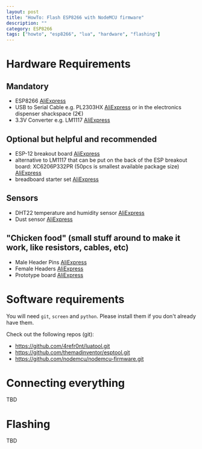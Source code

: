 ```yaml
---
layout: post
title: "HowTo: Flash ESP8266 with NodeMCU firmware"
description: ""
category: ESP8266 
tags: ["howto", "esp8266", "lua", "hardware", "flashing"]
---
```


# Hardware Requirements

## Mandatory
* ESP8266 [AliExpress](http://www.aliexpress.com/item/2015-New-Version-ESP-12E-ESP8266-ESP-12E-Wireless-Serial-WiFi-Module-Authenticity-Lua-RC-Toy/32361670651.html)
* USB to Serial Cable e.g. PL2303HX
  [AliExpress](http://www.aliexpress.com/item/1m-USB-To-RS232-TTL-UART-PL2303HX-Auto-Converter-USB-to-COM-Cable-Adapter-Module/2044773402.html) or in the electronics dispenser shackspace (2€)
* 3.3V Converter e.g. LM1117
  [AliExpress](http://www.aliexpress.com/item/Free-Shipping-10pcs-LM1117T-LM1117-Low-Dropout-Voltage-Regulator-3-3V/668796323.html)

## Optional but helpful and recommended
* ESP-12 breakout board
  [AliExpress](http://www.aliexpress.com/item/10pcs-ESP8266-serial-WIFI-module-adapter-plate-Applies-to-ESP-07-ESP-08-ESP-12/32277240271.html)
* alternative to LM1117 that can be put on the back of the ESP breakout board: XC6206P332PR (50pcs is smallest available
  package size)
[AliExpress](http://www.aliexpress.com/item/Free-Shipping-50PCS-XC6206P332PR-XC6206P-3-3V-SOT89/32345664503.html)
* breadboard starter set [AliExpress](http://www.aliexpress.com/item/MB102-Power-Supply-Module-3-3V-5V-MB102-Breadboard-830-Point-Jumper-cables/32259571737.html)

## Sensors
* DHT22 temperature and humidity sensor
  [AliExpress](http://www.aliexpress.com/item/1pcs-DHT22-digital-temperature-and-humidity-sensor-Temperature-and-humidity-module-AM2302-replace-SHT11-SHT15/1956275791.html)
* Dust sensor
  [AliExpress](http://www.aliexpress.com/item/SHINYEI-dust-sensor-PPD42NS-PPD4NS-PPD42NJ-dust-sensor-with-cable/32305336628.html)

## "Chicken food" (small stuff around to make it work, like resistors, cables, etc)
* Male Header Pins
  [AliExpress](http://www.aliexpress.com/item/Hot-Sale10pcs-40-Pin-1x40-Single-Row-Male-2-54-Breakable-Pin-Header-Connector-Strip-for/32254389928.html)
* Female Headers
  [AliExpress](http://www.aliexpress.com/item/Free-shppping-3200pin-1x40-Pin-2-54mm-Single-Row-Female-Pin-Header-Connector-80PCS-LOT/32287336973.html)
* Prototype board
  [AliExpress](http://www.aliexpress.com/item/15Pcs-Baklite-Copper-Plated-Prototype-PCB-Board-Veroboard-7cmx5cm/32305273104.html)


# Software requirements

You will need `git`, `screen` and `python`. Please install them if you don't already have them.

Check out the following repos (git):

* https://github.com/4refr0nt/luatool.git
* https://github.com/themadinventor/esptool.git
* https://github.com/nodemcu/nodemcu-firmware.git

# Connecting everything

TBD

# Flashing

TBD
